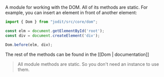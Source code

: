 A module for working with the DOM. All of its methods are static.
For example, you can insert an element in front of another element:

```js
import { Dom } from "jodit/src/core/dom";

const elm = document.getElementById('root');
const div = document.createElement('div');

Dom.before(elm, div);
```

The rest of the methods can be found in the [[Dom | documentation]]

> All module methods are static. So you don't need an instance to use them.
